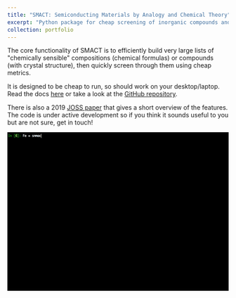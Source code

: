 ```yaml
---
title: "SMACT: Semiconducting Materials by Analogy and Chemical Theory"
excerpt: "Python package for cheap screening of inorganic compounds and compositions <br/><center><img src='/images/SMACT.png' width=250></center>"
collection: portfolio
---
```


The core functionality of SMACT is to efficiently build very large lists of "chemically sensible" compositions (chemical formulas) or compounds (with crystal structure), then quickly screen through them using cheap metrics.

It is designed to be cheap to run, so should work on your desktop/laptop. Read the docs [here](https://smact.readthedocs.io/en/latest/) or take a look at the [GitHub repository](https://github.com/WMD-group/SMACT).

There is also a 2019 [JOSS paper](https://joss.theoj.org/papers/10.21105/joss.01361) that gives a short overview of the features. The code is under active development so if you think it sounds useful to you but are not sure, get in touch!

![smact example](/images/smact_simple.gif)
